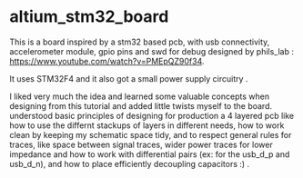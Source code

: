 # altium_stm32_board

  This is a board inspired by a stm32 based pcb, with usb connectivity, accelerometer module, gpio pins and swd for debug designed by phils_lab : https://www.youtube.com/watch?v=PMEpQZ90f34.
  
  It uses STM32F4 and it also got a small power supply circuitry . 
  
  I liked very much the idea and learned some valuable concepts when designing from this tutorial and added little twists myself to the board. understood basic principles of designing for production a 4 layered pcb like how to use the differnt stackups of layers in different needs, how to work clean by keeping my schematic space tidy, and to respect general rules for traces, like space between signal traces, wider power traces for lower impedance and how to work with differential pairs (ex: for the usb_d_p and usb_d_n), and how to place efficiently decoupling capacitors :) .  
